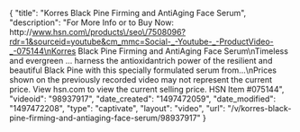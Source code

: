 {
    "title": "Korres Black Pine Firming and AntiAging Face Serum",
    "description": "For More Info or to Buy Now: http:\/\/www.hsn.com\/products\/seo\/7508096?rdr=1&sourceid=youtube&cm_mmc=Social-_-Youtube-_-ProductVideo-_-075144\nKorres Black Pine Firming and AntiAging Face Serum\nTimeless and evergreen ... harness the antioxidantrich power of the resilient and beautiful Black Pine with this specially formulated serum from...\nPrices shown on the previously recorded video may not represent the current price.  View hsn.com to view the current selling price. HSN Item #075144",
    "videoid": "98937917",
    "date_created": "1497472059",
    "date_modified": "1497472208",
    "type": "captivate",
    "layout": "video",
    "url": "\/v\/korres-black-pine-firming-and-antiaging-face-serum\/98937917"
}
